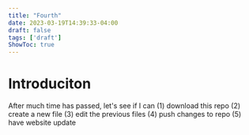 ```yaml
---
title: "Fourth"
date: 2023-03-19T14:39:33-04:00
draft: false
tags: ['draft']
ShowToc: true
---
```


# Introduciton
After much time has passed, let's see if I can (1) download this repo (2) 
create a new file (3) edit the previous files (4) push changes to repo (5) 
have website update
